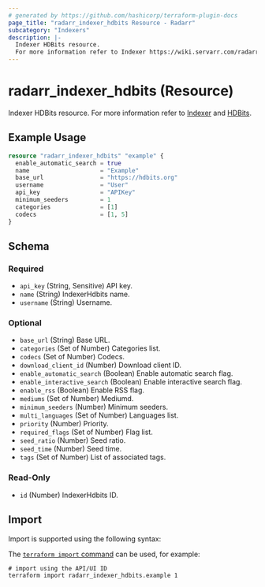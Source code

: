 ```yaml
---
# generated by https://github.com/hashicorp/terraform-plugin-docs
page_title: "radarr_indexer_hdbits Resource - Radarr"
subcategory: "Indexers"
description: |-
  Indexer HDBits resource.
  For more information refer to Indexer https://wiki.servarr.com/radarr/settings#indexers and HDBits https://wiki.servarr.com/radarr/supported#hdbits.
---
```


# radarr_indexer_hdbits (Resource)

<!-- subcategory:Indexers -->
Indexer HDBits resource.
For more information refer to [Indexer](https://wiki.servarr.com/radarr/settings#indexers) and [HDBits](https://wiki.servarr.com/radarr/supported#hdbits).

## Example Usage

```terraform
resource "radarr_indexer_hdbits" "example" {
  enable_automatic_search = true
  name                    = "Example"
  base_url                = "https://hdbits.org"
  username                = "User"
  api_key                 = "APIKey"
  minimum_seeders         = 1
  categories              = [1]
  codecs                  = [1, 5]
}
```

<!-- schema generated by tfplugindocs -->
## Schema

### Required

- `api_key` (String, Sensitive) API key.
- `name` (String) IndexerHdbits name.
- `username` (String) Username.

### Optional

- `base_url` (String) Base URL.
- `categories` (Set of Number) Categories list.
- `codecs` (Set of Number) Codecs.
- `download_client_id` (Number) Download client ID.
- `enable_automatic_search` (Boolean) Enable automatic search flag.
- `enable_interactive_search` (Boolean) Enable interactive search flag.
- `enable_rss` (Boolean) Enable RSS flag.
- `mediums` (Set of Number) Mediumd.
- `minimum_seeders` (Number) Minimum seeders.
- `multi_languages` (Set of Number) Languages list.
- `priority` (Number) Priority.
- `required_flags` (Set of Number) Flag list.
- `seed_ratio` (Number) Seed ratio.
- `seed_time` (Number) Seed time.
- `tags` (Set of Number) List of associated tags.

### Read-Only

- `id` (Number) IndexerHdbits ID.

## Import

Import is supported using the following syntax:

The [`terraform import` command](https://developer.hashicorp.com/terraform/cli/commands/import) can be used, for example:

```shell
# import using the API/UI ID
terraform import radarr_indexer_hdbits.example 1
```
